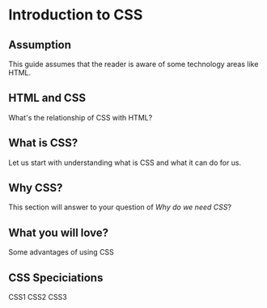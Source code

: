 Introduction to CSS
===================

Assumption
----------
This guide assumes that the reader is aware of some technology areas like HTML.

HTML and CSS
------------
What's the relationship of CSS with HTML?

What is CSS?
------------
Let us start with understanding what is CSS and what it can do for us.

Why CSS?
--------
This section will answer to your question of *Why do we need CSS*?

What you will love?
-------------------
Some advantages of using CSS


CSS Speciciations
-----------------

CSS1
CSS2
CSS3
